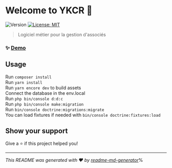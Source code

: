 # Welcome to YKCR 👋
![Version](https://img.shields.io/badge/version-beta-blue.svg?cacheSeconds=2592000)
[![License: MIT](https://img.shields.io/badge/License-MIT-yellow.svg)](#)

> Logiciel métier pour la gestion d'associés

### ✨ [Demo](https://preprod-ykcr.osc-fr1.scalingo.io/)

## Usage

Run ```composer install``` <br>
Run ```yarn install``` <br>
Run ```yarn encore dev``` to build assets <br>
Connect the database in the env.local <br>
Run ```php bin/console d:d:c``` <br>
Run ```php bin/console make:migration``` <br>
Run ```bin/console doctrine:migrations:migrate``` <br>
You can load fixtures if needed with ```bin/console doctrine:fixtures:load``` <br>


## Show your support

Give a ⭐️ if this project helped you!


***
_This README was generated with ❤️ by [readme-md-generator](https://github.com/kefranabg/readme-md-generator)_% 
